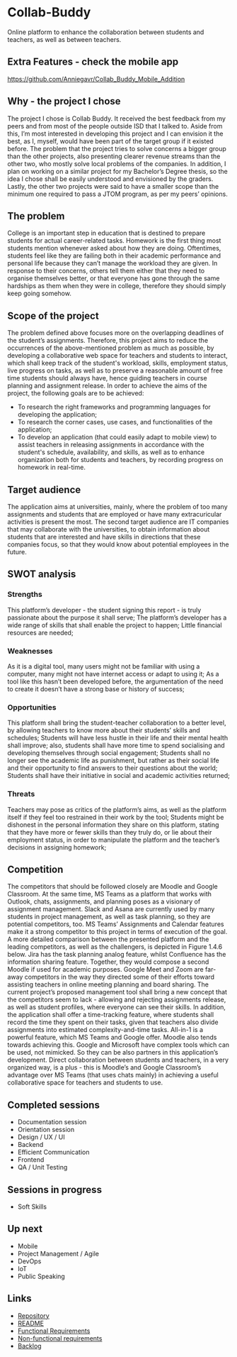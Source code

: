 # Collab-Buddy
Online platform to enhance the collaboration between students and teachers, as well as between teachers.

## Extra Features - check the mobile app
https://github.com/Anniegavr/Collab_Buddy_Mobile_Addition

## Why - the project I chose
  The project I chose is Collab Buddy. It received the best feedback from my peers and from most of the people outside ISD that I talked to. Aside from this, I’m most interested in developing this project and I can envision it the best, as I, myself, would have been part of the target group if it existed before. The problem that the project tries to solve concerns a bigger group than the other projects, also presenting clearer revenue streams than the other two, who mostly solve local problems of the companies. In addition, I plan on working on a similar project for my Bachelor’s Degree thesis, so the idea I chose shall be easily understood and envisioned by the graders. Lastly, the other two projects were said to have a smaller scope than the minimum one required to pass a JTOM program, as per my peers’ opinions.

## The problem
  College is an important step in education that is destined to prepare students for actual career-related tasks. Homework is the first thing most students mention whenever asked about how they are doing. Oftentimes, students feel like they are failing both in their academic performance and personal life because they can’t manage the workload they are given. In response to their concerns, others tell them either that they need to organise themselves better, or that everyone has gone through the same hardships as them when they were in college, therefore they should simply keep going somehow.
  
## Scope of the project
  The problem defined above focuses more on the overlapping deadlines of the student’s assignments. Therefore, this project aims to reduce the occurrences of the above-mentioned problem as much as possible, by developing a collaborative web space for teachers and students to interact, which shall keep track of the student's workload, skills, employment status, live progress on tasks, as well as to preserve a reasonable amount of free time students should always have, hence guiding teachers in course planning and assignment release.
	In order to achieve the aims of the project, the following goals are to be achieved:
- To research the right frameworks and programming languages for developing the application;
- To research the corner cases, use cases, and functionalities of the application;
- To develop an application (that could easily adapt to mobile view) to assist teachers in releasing assignments in accordance with the student's schedule, availability, and skills, as well as to enhance organization both for students and teachers, by recording progress on homework in real-time.

## Target audience
  The application aims at universities, mainly, where the problem of too many assignments and students that are employed or have many extracuricular activities is present the most. The second target audience are IT companies that may collaborate with the universities, to obtain information about students that are interested and have skills in directions that these companies focus, so that they would know about potential employees in the future.
  
## SWOT analysis
### Strengths
This platform’s developer - the student signing this report - is truly passionate about the purpose it shall serve;
The platform’s developer has a wide range of skills that shall enable the project to happen;
Little financial resources are needed;

### Weaknesses
As it is a digital tool, many users might not be familiar with using a computer, many might not have internet access or adapt to using it;
As a tool like this hasn’t been developed before, the argumentation of the need to create it doesn’t have a strong base or history of success;
	
### Opportunities
This platform shall bring the student-teacher collaboration to a better level, by allowing teachers to know more about their students’ skills and schedules;
Students will have less hustle in their life and their mental health shall improve; also, students shall have more time to spend socialising and developing themselves through social engagement;
Students shall no longer see the academic life as punishment, but rather as their social life and their opportunity to find answers to their questions about the world;
Students shall have their initiative in social and academic activities returned;

### Threats
Teachers may pose as critics of the platform’s aims, as well as the platform itself if they feel too restrained in their work by the tool;
Students might be dishonest in the personal information they share on this platform, stating that they have more or fewer skills than they truly do, or lie about their employment status, in order to manipulate the platform and the teacher’s decisions in assigning homework;

## Competition
  The competitors that should be followed closely are Moodle and Google Classroom. At the same time, MS Teams as a platform that works with Outlook, chats, assignments, and planning poses as a visionary of assignment management. Slack and Asana are currently used by many students in project management, as well as task planning, so they are potential competitors, too.
	MS Teams’ Assignments and Calendar features make it a strong competitor to this project in terms of execution of the goal. A more detailed comparison between the presented platform and the leading competitors, as well as the challengers, is depicted in Figure 1.4.6 below.
	Jira has the task planning analog feature, whilst Confluence has the information sharing feature. Together, they would compose a second Moodle if used for academic purposes. Google Meet and Zoom are far-away competitors in the way they directed some of their efforts toward assisting teachers in online meeting planning and board sharing.
	The current project’s proposed management tool shall bring a new concept that the competitors seem to lack - allowing and rejecting assignments release, as well as student profiles, where everyone can see their skills. In addition, the application shall offer a time-tracking feature, where students shall record the time they spent on their tasks, given that teachers also divide assignments into estimated complexity-and-time tasks.
  All-in-1 is a powerful feature, which MS Teams and Google offer. Moodle also tends towards achieving this. Google and Microsoft have complex tools which can be used, not mimicked. So they can be also partners in this application’s development. Direct collaboration between students and teachers, in a very organized way, is a plus - this is Moodle’s and Google Classroom’s advantage over MS Teams (that uses chats mainly) in achieving a useful collaborative space for teachers and students to use.

## Completed sessions
- Documentation session
- Orientation session
- Design / UX / UI
- Backend
- Efficient Communication
- Frontend
- QA / Unit Testing

## Sessions in progress
- Soft Skills

## Up next
- Mobile
- Project Management / Agile
- DevOps
- IoT
- Public Speaking

## Links
- [Repository](https://github.com/Anniegavr/Collab-Buddy)
- [README](https://github.com/Anniegavr/Collab-Buddy#readme)
- [Functional Requirements](https://github.com/Anniegavr/Collab-Buddy/wiki/Functional-Requirements)
- [Non-functional requirements](https://github.com/Anniegavr/Collab-Buddy/wiki/Non-functional-Requirements)
- [Backlog](https://github.com/users/Anniegavr/projects/2)
